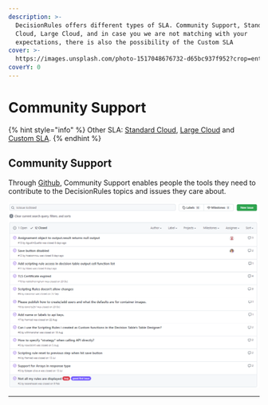 ```yaml
---
description: >-
  DecisionRules offers different types of SLA. Community Support, Standard
  Cloud, Large Cloud, and in case you we are not matching with your
  expectations, there is also the possibility of the Custom SLA
cover: >-
  https://images.unsplash.com/photo-1517048676732-d65bc937f952?crop=entropy&cs=srgb&fm=jpg&ixid=MnwxOTcwMjR8MHwxfHNlYXJjaHw1fHxjb21tdW5pdHl8ZW58MHx8fHwxNjM4OTU0NDM0&ixlib=rb-1.2.1&q=85
coverY: 0
---
```


# Community Support

{% hint style="info" %}
Other SLA: [Standard Cloud](standard-cloud.md), [Large Cloud](large-cloud-and-custom-sla.md) and [Custom SLA](custom-sla.md).
{% endhint %}

## **Community Support**

Through [Github](https://github.com/decisionrules/Issues/issues), Community Support enables people the tools they need to contribute to the DecisionRules topics and issues they care about.

![](<../../.gitbook/assets/image (165).png>)

***
